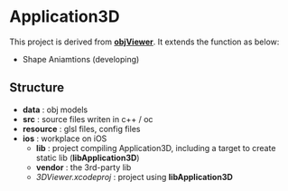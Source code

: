 # Application3D

This project is derived from [**objViewer**](https://github.com/CharlyZhang/objViewer). It extends the function as below:

- Shape Aniamtions (developing)

## Structure
- **data** : obj models
- **src** : source files writen in c++ / oc
- **resource** : glsl files, config files
- **ios** : workplace on iOS
	- **lib** : project compiling Application3D, including a target to create static lib (**libApplication3D**)
	- **vendor** : the 3rd-party lib
	- *3DViewer.xcodeproj* : project using **libApplication3D**
	
